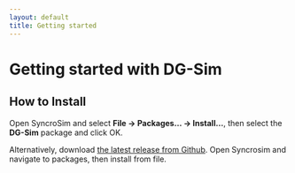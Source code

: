 ```yaml
---
layout: default
title: Getting started
---
```


# Getting started with **DG-Sim**

## How to Install

Open SyncroSim and select **File -> Packages… -> Install…**, then select the **DG-Sim** package and click OK.

Alternatively, download [the latest release from Github](https://github.com/ApexRMS/dgsim/releases/). Open Syncrosim and navigate to packages, then install from file.
